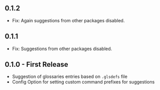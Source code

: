 ## 0.1.2
* Fix: Again suggestions from other packages disabled.

## 0.1.1
* Fix: Suggestions from other packages disabled.

## 0.1.0 - First Release
* Suggestion of glossaries entries based on `.glsdefs` file
* Config Option for setting custom command prefixes for suggestions
